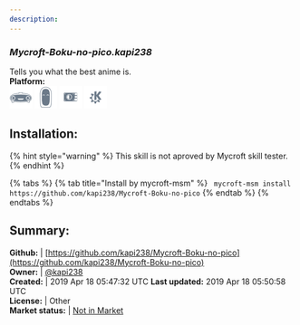 ```yaml
---
description: 
---
```


### _Mycroft-Boku-no-pico.kapi238_  
Tells you what the best anime is.  
**Platform:**  
 ![Mark I](../.gitbook/assets/mark-1-icon.png)  ![Mark II](../.gitbook/assets/mark-2-icon.png)  ![Picroft](../.gitbook/assets/picroft-icon.png)  ![plasmoid](../.gitbook/assets/kde.png)   
## Installation:  
{% hint style="warning" %}
This skill is not aproved by Mycroft skill tester.
{% endhint %}
    
{% tabs %}
{% tab title="Install by mycroft-msm" %}
``` mycroft-msm install https://github.com/kapi238/Mycroft-Boku-no-pico```
{% endtab %}
  {% endtabs %}
    
## Summary:  
**Github:** | [https://github.com/kapi238/Mycroft-Boku-no-pico](https://github.com/kapi238/Mycroft-Boku-no-pico)  
**Owner:** | [@kapi238](https://github.com/kapi238)  
**Created:** | 2019 Apr 18 05:47:32 UTC  **Last updated:** 2019 Apr 18 05:50:58 UTC  
**License:** | Other  
**Market status:** | [Not in Market](https://market.mycroft.ai/skill/)  
